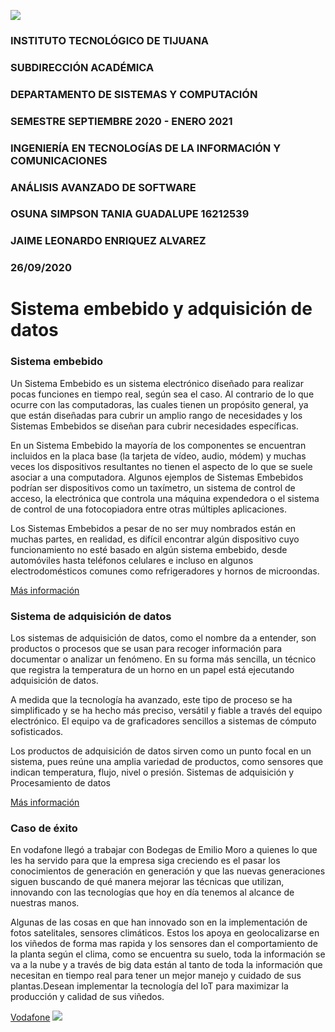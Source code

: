 ![](https://scontent.ftij2-1.fna.fbcdn.net/v/t1.0-9/103723887_2899446596820568_7787129753345983168_o.png?_nc_cat=103&_nc_sid=e3f864&_nc_eui2=AeFAVfjZwCueZ2W77rJBG7dsjmaTocGi4iKOZpOhwaLiIrA7wLxY8AdWlLbyer0xBxFO6WPnWxCYL7ioaqT54xjj&_nc_ohc=nZmq4vXP5cEAX--XePm&_nc_ht=scontent.ftij2-1.fna&oh=ad2ed9481bda61888076dc245ffc75c9&oe=5F95ECCD)

### INSTITUTO TECNOLÓGICO DE TIJUANA
### SUBDIRECCIÓN ACADÉMICA
### DEPARTAMENTO DE SISTEMAS Y COMPUTACIÓN
### SEMESTRE SEPTIEMBRE 2020 - ENERO 2021

### INGENIERÍA EN TECNOLOGÍAS DE LA INFORMACIÓN Y COMUNICACIONES

### ANÁLISIS AVANZADO DE SOFTWARE

### OSUNA SIMPSON TANIA GUADALUPE 16212539

### JAIME LEONARDO ENRIQUEZ ALVAREZ

### 26/09/2020




# Sistema embebido y adquisición de datos

### Sistema embebido
Un Sistema Embebido es un sistema electrónico diseñado para realizar pocas funciones en tiempo real, según sea el caso. Al contrario de lo que ocurre con las computadoras, las cuales tienen un propósito general, ya que están diseñadas para cubrir un amplio rango de necesidades y los Sistemas Embebidos se diseñan para cubrir necesidades específicas.

En un Sistema Embebido la mayoría de los componentes se encuentran incluidos en la placa base (la tarjeta de vídeo, audio, módem) y muchas veces los dispositivos resultantes no tienen el aspecto de lo que se suele asociar a una computadora. Algunos ejemplos de Sistemas Embebidos podrían ser dispositivos como un taxímetro, un sistema de control de acceso, la electrónica que controla una máquina expendedora o el sistema de control de una fotocopiadora entre otras múltiples aplicaciones.

Los Sistemas Embebidos a pesar de no ser muy nombrados están en muchas partes, en realidad, es difícil encontrar algún dispositivo cuyo funcionamiento no esté basado en algún sistema embebido, desde automóviles hasta teléfonos celulares e incluso en algunos electrodomésticos comunes como refrigeradores y hornos de microondas.

[Más información](https://rua.ua.es/dspace/bitstream/10045/19119/1/Sistemas%20de%20adquisici%C3%B3n%20y%20Procesamiento%20de%20datos.pdf)

### Sistema de adquisición de datos
Los sistemas de adquisición de datos, como el nombre da a entender, son productos o procesos que se usan para recoger información para documentar o analizar un fenómeno. En su forma más sencilla, un técnico que registra la temperatura de un horno en un papel está ejecutando adquisición de datos.

A medida que la tecnología ha avanzado, este tipo de proceso se ha simplificado y se ha hecho más preciso, versátil y fiable a través del equipo electrónico. El equipo va de graficadores sencillos a sistemas de cómputo sofisticados.

Los productos de adquisición de datos sirven como un punto focal en un sistema, pues reúne una amplia variedad de productos, como sensores que indican temperatura, flujo, nivel o presión.
Sistemas de adquisición y Procesamiento de datos

[Más información](http://exa.unne.edu.ar/informatica/SO/RamosAgustina-TpSO.pdf)

### Caso de éxito
En vodafone llegó a trabajar con Bodegas de Emilio Moro a quienes lo que les ha servido para que la empresa siga creciendo es el pasar los conocimientos de generación en generación y que las nuevas generaciones siguen buscando de qué manera mejorar las técnicas que utilizan, innovando con las tecnologías que hoy en día tenemos al alcance de nuestras manos.

Algunas de las cosas en que han innovado son en la implementación de fotos satelitales, sensores climáticos. Estos los apoya en geolocalizarse en los viñedos de forma mas rapida y los sensores dan el comportamiento de la planta según el clima, como se encuentra su suelo, toda la información se va a la nube y a través de big data están al tanto de toda la información que necesitan en tiempo real para tener un mejor manejo y cuidado de sus plantas.Desean implementar la tecnología del IoT para maximizar la producción y calidad de sus viñedos.

[Vodafone](https://www.saladeprensa.vodafone.es/c/notas-prensa/np_emilio_moro/)
![](https://www.google.com/imgres?imgurl=https%3A%2F%2Ftiendas.vodafone.es%2Fassets%2Flocationimage%2F4fe68c1c-717e-461d-9e8e-a1ee8ff1bd71%2Fimage%2Foriginal-4c6defd3e5f88129e6da731b60d47789.jpg&imgrefurl=https%3A%2F%2Ftiendas.vodafone.es%2Ftiendas%2Fsanta-cruz-de-tenerife%2Ficod-de-los-vinos%2Fvodafone-icod-de-los-vinos&tbnid=NrxLPrSiCkjCaM&vet=12ahUKEwjKztuPqIjsAhWaADQIHT7QD-sQMygKegUIARC5AQ..i&docid=LgVD8cipZV_BAM&w=3896&h=3576&q=vodafone%20espa%C3%B1a%20vinos&ved=2ahUKEwjKztuPqIjsAhWaADQIHT7QD-sQMygKegUIARC5AQ)

